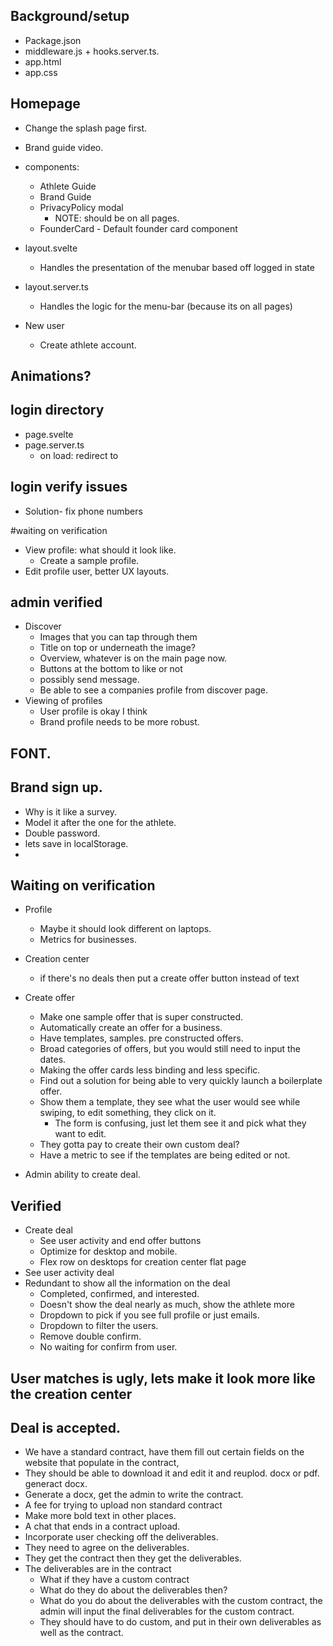 ## Background/setup
- Package.json
- middleware.js + hooks.server.ts.
- app.html
- app.css
## Homepage
- Change the splash page first.
- Brand guide video.
- components:
    - Athlete Guide
    - Brand Guide
    - PrivacyPolicy modal
        - NOTE: should be on all pages.
    - FounderCard - Default founder card component
- layout.svelte
    - Handles the presentation of the menubar based off logged in state
- layout.server.ts
    - Handles the logic for the menu-bar (because its on all pages)

- New user
    - Create athlete account.

## Animations? 

## login directory
- page.svelte
- page.server.ts
    - on load: redirect to

## login verify issues
- Solution- fix phone numbers

#waiting on verification 
- View profile: what should it look like.
    - Create a sample profile.
- Edit profile user, better UX layouts.

## admin verified
- Discover
    - Images that you can tap through them
    - Title on top or underneath the image?
    - Overview, whatever is on the main page now.
    - Buttons at the bottom to like or not
    - possibly send message.
    - Be able to see a companies profile from discover page.
- Viewing of profiles
    - User profile is okay I think
    - Brand profile needs to be more robust.

## FONT.

## Brand sign up.
- Why is it like a survey.
- Model it after the one for the athlete.
- Double password.
- lets save in localStorage.
-
## Waiting on verification
- Profile
    - Maybe it should look different on laptops.
    - Metrics for businesses.
- Creation center
    - if there's no deals then put a create offer button instead of text
- Create offer
    - Make one sample offer that is super constructed.
    - Automatically create an offer for a business.
    - Have templates, samples. pre constructed offers. 
    - Broad categories of offers, but you would still need to input the dates.
    - Making the offer cards less binding and less specific.
    - Find out a solution for being able to very quickly launch a boilerplate offer.
    - Show them a template, they see what the user would see while swiping, to edit something, they click on it.
        - The form is confusing, just let them see it and pick what they want to edit.
    - They gotta pay to create their own custom deal?
    - Have a metric to see if the templates are being edited or not.

- Admin ability to create deal.
## Verified
- Create deal
    - See user activity and end offer buttons
    - Optimize for desktop and mobile.
    - Flex row on desktops for creation center flat page
- See user activity deal
- Redundant to show all the information on the deal
    - Completed, confirmed, and interested.
    - Doesn't show the deal nearly as much, show the athlete more
    - Dropdown to pick if you see full profile or just emails.
    - Dropdown to filter the users.
    - Remove double confirm.
    - No waiting for confirm from user.

## User matches is ugly, lets make it look more like the creation center

## Deal is accepted.
- We have a standard contract, have them fill out certain fields on the website that populate in the contract,
- They should be able to download it and edit it and reuplod. docx or pdf. generact docx.
- Generate a docx, get the admin to write the contract.
- A fee for trying to upload non standard contract
- Make more bold text in other places.
- A chat that ends in a contract upload.
- Incorporate user checking off the deliverables.
- They need to agree on the deliverables.
- They get the contract then they get the deliverables.
- The deliverables are in the contract
    - What if they have a custom contract
    - What do they do about the deliverables then?
    - What do you do about the deliverables with the custom contract, the admin will input the final deliverables for the custom contract.
    - They should have to do custom, and put in their own deliverables as well as the contract.



